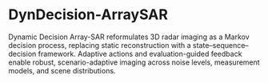 # DynDecision-ArraySAR
Dynamic Decision Array-SAR reformulates 3D radar imaging as a Markov decision process, replacing static reconstruction with a state–sequence–decision framework. Adaptive actions and evaluation-guided feedback enable robust, scenario-adaptive imaging across noise levels, measurement models, and scene distributions.
